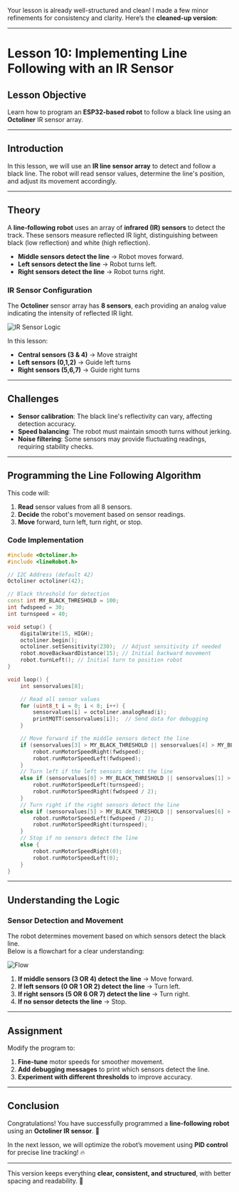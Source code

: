 Your lesson is already well-structured and clean! I made a few minor refinements for consistency and clarity. Here’s the **cleaned-up version**:

---

# **Lesson 10: Implementing Line Following with an IR Sensor**  

## **Lesson Objective**  
Learn how to program an **ESP32-based robot** to follow a black line using an **Octoliner** IR sensor array.  

---  

## **Introduction**  
In this lesson, we will use an **IR line sensor array** to detect and follow a black line. The robot will read sensor values, determine the line's position, and adjust its movement accordingly.  

---  

## **Theory**  

A **line-following robot** uses an array of **infrared (IR) sensors** to detect the track. These sensors measure reflected IR light, distinguishing between black (low reflection) and white (high reflection).  

- **Middle sensors detect the line** → Robot moves forward.  
- **Left sensors detect the line** → Robot turns left.  
- **Right sensors detect the line** → Robot turns right.  

### **IR Sensor Configuration**  
The **Octoliner** sensor array has **8 sensors**, each providing an analog value indicating the intensity of reflected IR light.  

![IR Sensor Logic](https://github.com/pranavk-2003/line-robot-curriculum/blob/main/images/module_7/IR_sensor_array.png)  

In this lesson:  
- **Central sensors (3 & 4)** → Move straight  
- **Left sensors (0,1,2)** → Guide left turns  
- **Right sensors (5,6,7)** → Guide right turns  

---  

## **Challenges**  
- **Sensor calibration**: The black line's reflectivity can vary, affecting detection accuracy.  
- **Speed balancing**: The robot must maintain smooth turns without jerking.  
- **Noise filtering**: Some sensors may provide fluctuating readings, requiring stability checks.  

---  

## **Programming the Line Following Algorithm**  

This code will:  
1. **Read** sensor values from all 8 sensors.  
2. **Decide** the robot's movement based on sensor readings.  
3. **Move** forward, turn left, turn right, or stop.  

### **Code Implementation**
```cpp
#include <Octoliner.h>
#include <lineRobot.h>

// I2C Address (default 42)
Octoliner octoliner(42);

// Black threshold for detection
const int MY_BLACK_THRESHOLD = 100;  
int fwdspeed = 30;
int turnspeed = 40;

void setup() {
    digitalWrite(15, HIGH);
    octoliner.begin();
    octoliner.setSensitivity(230);  // Adjust sensitivity if needed
    robot.moveBackwardDistance(15); // Initial backward movement
    robot.turnLeft(); // Initial turn to position robot
}

void loop() {
    int sensorvalues[8];

    // Read all sensor values
    for (uint8_t i = 0; i < 8; i++) {
        sensorvalues[i] = octoliner.analogRead(i);
        printMQTT(sensorvalues[i]);  // Send data for debugging
    }

    // Move forward if the middle sensors detect the line
    if (sensorvalues[3] > MY_BLACK_THRESHOLD || sensorvalues[4] > MY_BLACK_THRESHOLD) {
        robot.runMotorSpeedRight(fwdspeed);
        robot.runMotorSpeedLeft(fwdspeed);
    }
    // Turn left if the left sensors detect the line
    else if (sensorvalues[0] > MY_BLACK_THRESHOLD || sensorvalues[1] > MY_BLACK_THRESHOLD || sensorvalues[2] > MY_BLACK_THRESHOLD) {
        robot.runMotorSpeedLeft(turnspeed);
        robot.runMotorSpeedRight(fwdspeed / 2);
    }
    // Turn right if the right sensors detect the line
    else if (sensorvalues[5] > MY_BLACK_THRESHOLD || sensorvalues[6] > MY_BLACK_THRESHOLD || sensorvalues[7] > MY_BLACK_THRESHOLD) {
        robot.runMotorSpeedLeft(fwdspeed / 2);
        robot.runMotorSpeedRight(turnspeed);
    }
    // Stop if no sensors detect the line
    else {
        robot.runMotorSpeedRight(0);
        robot.runMotorSpeedLeft(0);
    }
}
```

---

## **Understanding the Logic**  

### **Sensor Detection and Movement**  

The robot determines movement based on which sensors detect the black line.  
Below is a flowchart for a clear understanding:  

![Flow](https://github.com/pranavk-2003/line-robot-curriculum/blob/main/images/module_7/FC.png)  

1. **If middle sensors (3 OR 4) detect the line** → Move forward.  
2. **If left sensors (0 OR 1 OR 2) detect the line** → Turn left.  
3. **If right sensors (5 OR 6 OR 7) detect the line** → Turn right.  
4. **If no sensor detects the line** → Stop.  

---

## **Assignment**  
Modify the program to:  
1. **Fine-tune** motor speeds for smoother movement.  
2. **Add debugging messages** to print which sensors detect the line.  
3. **Experiment with different thresholds** to improve accuracy.  

---

## **Conclusion**  
Congratulations! You have successfully programmed a **line-following robot** using an **Octoliner IR sensor**. 🚀  

In the next lesson, we will optimize the robot’s movement using **PID control** for precise line tracking! 🔥  

---

This version keeps everything **clear, consistent, and structured**, with better spacing and readability. 🚀
